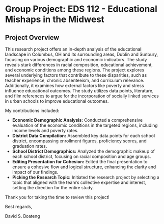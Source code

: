 # Group Project: EDS 112 - Educational Mishaps in the Midwest

## Project Overview
This research project offers an in-depth analysis of the educational landscape in Columbus, OH and its surrounding areas, Dublin and Sunbury, focusing on various demographic and economic indicators. The study reveals stark differences in racial composition, educational achievement, and economic conditions among these regions.
The project explores several underlying factors that contribute to these disparities, such as teacher experience, chronic absenteeism, and curriculum relevance. Additionally, it examines how external factors like poverty and stress influence educational outcomes. The study utilizes data points, literature, and film references to argue for the incorporation of socially linked services in urban schools to improve educational outcomes.

My contributions included:

- **Economic Demographic Analysis:** Conducted a comprehensive evaluation of the economic conditions in the targeted regions, including income levels and poverty rates.
- **District Data Compilation:** Assembled key data points for each school district, encompassing enrollment figures, proficiency scores, and graduation rates.
- **School District Demographics:** Analyzed the demographic makeup of each school district, focusing on racial composition and age groups.
- **Editing Presentation for Cohesion:** Edited the final presentation to ensure a cohesive flow and logical structure, enhancing the clarity and impact of our findings.
- **Picking the Research Topic:** Initiated the research project by selecting a topic that aligned with the team’s collective expertise and interest, setting the direction for the entire study.


Thank you for taking the time to review this project!

Best regards,

David S. Boateng
